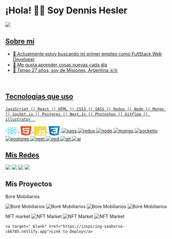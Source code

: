 ### <h1>¡Hola! 👨‍💻 Soy Dennis Hesler</h1>

<div align="left">
  <a href="https://github.com/Dennish02">
  
  <img height="140em" src="https://github-readme-stats.vercel.app/api/top-langs/?username=dennish02&layout=compact&langs_count=7&theme=dark"/>
</div>



  <h2>Sobre mí</h2>
 
- 🔭 Actualmente estoy buscando mi primer empleo como FullStack Web Developer
- 🌱 Me gusta aprender cosas nuevas cada día
- 💬 Tengo 27 años, soy de Misiones, Argentina 🇦🇷 



<div style="display:  inline_block"><br>
  <h2>Tecnologías que uso</h2>
  
  
  <div style="display: inline_block" height="30" width="40">
   
    JavaScript || React || HTML || CSS3 || SASS || Redux || Node || Mongo || Socket.io || Postgres || Next.Js || Photoshop || GitFlow || illustrator  
  </div>
 
   <img align="center" alt="React" height="30" width="40" src="https://raw.githubusercontent.com/devicons/devicon/master/icons/react/react-original.svg">
   <img align="center" alt="HTML" height="30" width="40" src="https://raw.githubusercontent.com/devicons/devicon/master/icons/html5/html5-original.svg">
  <img align="center"  alt="Js" height="30" width="40" src="https://raw.githubusercontent.com/devicons/devicon/master/icons/javascript/javascript-plain.svg">
  <img align="center" alt="CSS" height="30" width="40" src="https://raw.githubusercontent.com/devicons/devicon/master/icons/css3/css3-original.svg">
  
  <img src="https://cdn.jsdelivr.net/gh/devicons/devicon/icons/sass/sass-original.svg" alt="sass" height="30" width="40" align="center" />
  
  <img alt="redux" height="30" width="40" align="center" src="https://cdn.jsdelivr.net/gh/devicons/devicon/icons/redux/redux-original.svg" />
  
  <img alt="node" height="30" width="40" align="center" src="https://cdn.jsdelivr.net/gh/devicons/devicon/icons/nodejs/nodejs-original-wordmark.svg" />
  
  <img alt="mongo" height="30" width="40" align="center"  src="https://cdn.jsdelivr.net/gh/devicons/devicon/icons/mongodb/mongodb-original-wordmark.svg" />
  
 <img alt="socketio" height="30" width="40" align="center" src="https://cdn.jsdelivr.net/gh/devicons/devicon/icons/socketio/socketio-original.svg" />
 
  <img alt="postgres" height="30" width="40" align="center" src="https://cdn.jsdelivr.net/gh/devicons/devicon/icons/postgresql/postgresql-original.svg" />
 
  <img  alt="next" height="30" width="40" align="center"  src="https://cdn.jsdelivr.net/gh/devicons/devicon/icons/nextjs/nextjs-original-wordmark.svg" />
  
 <img alt="psd" height="30" width="40" align="center" src="https://cdn.jsdelivr.net/gh/devicons/devicon/icons/photoshop/photoshop-plain.svg" />
   
<img alt="git" height="30" width="40" align="center"  src="https://cdn.jsdelivr.net/gh/devicons/devicon/icons/git/git-original.svg" />

 <img alt="ai" height="30" width="40" align="center"  src="https://cdn.jsdelivr.net/gh/devicons/devicon/icons/illustrator/illustrator-plain.svg" />
     
  </div>
  
  ##
  <div> 
    <h2>Mis Redes</h2>
  
  <a href="https://www.instagram.com/hes.dennis/" target="_blank"><img src="https://img.shields.io/badge/-Instagram-%23E4405F?style=for-the-badge&logo=instagram&logoColor=white" target="_blank"></a>
 	<a href="https://www.twitch.tv/dennis_arg" target="_blank"><img src="https://img.shields.io/badge/Twitch-9146FF?style=for-the-badge&logo=twitch&logoColor=white" target="_blank"></a>
  <a href = "mailto:dennishesler02@gmail.com"><img src="https://img.shields.io/badge/-Gmail-%23333?style=for-the-badge&logo=gmail&logoColor=white" target="_blank"></a>
  <a href="https://www.linkedin.com/in/dennishesler/" target="_blank"><img src="https://img.shields.io/badge/-LinkedIn-%230077B5?style=for-the-badge&logo=linkedin&logoColor=white" target="_blank"></a> 
  
</div>
 
  <div>
    <h2>Mis Proyectos</h2>
    <p>Boré Mobiliarios</p>
    <img alt='Boré Mobiliarios' src='https://user-images.githubusercontent.com/44222925/172254752-28ba3431-5deb-4fee-9d9d-6a65b15dae5e.png'/>
    <img alt='Boré Mobiliarios' src='https://user-images.githubusercontent.com/44222925/172254916-ed1e621d-d7cf-4d6b-b007-6b7e4c1e8c35.png'/>
    <img alt='Bore Mobiliarios ' src='https://user-images.githubusercontent.com/44222925/172255275-5c2e99b6-6c86-47b2-9c8d-1139f019e5e4.png'/>
    <img alt='Bore Mobiliarios' src='https://user-images.githubusercontent.com/44222925/172255310-745318fd-048d-40bf-9545-7b2fc2454cf3.png'/>


  NFT market
    <img alt='NFT Market' src='https://user-images.githubusercontent.com/44222925/172255577-689a84d1-76f8-4472-b897-93a4b8ce1427.png' />
    <img alt='NFT Market' src='https://user-images.githubusercontent.com/44222925/172255817-79124c19-9b0c-4362-a081-86eab4dc93ac.png' />
    <img alt='NFT Market' src='https://user-images.githubusercontent.com/44222925/172255915-3a2d0b36-2f2c-4383-a5b7-0cd8bba24ebf.png'/>
    
    <a target="_blank" href="https://inspiring-seahorse-c66785.netlify.app">Link to Deploy</a>

    
  </div>
